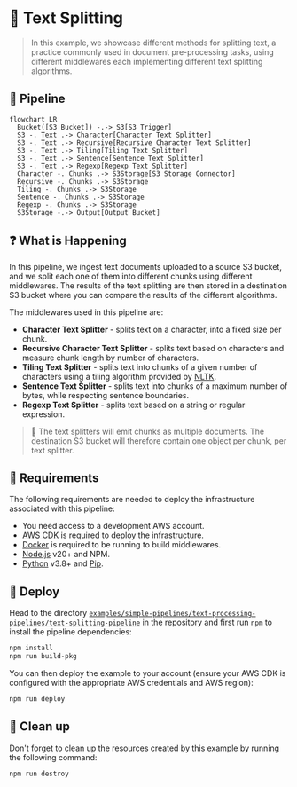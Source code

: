 # :page_facing_up: Text Splitting

> In this example, we showcase different methods for splitting text, a practice commonly used in document pre-processing tasks, using different middlewares each implementing different text splitting algorithms.

## :dna: Pipeline

```mermaid
flowchart LR
  Bucket([S3 Bucket]) -.-> S3[S3 Trigger]
  S3 -. Text .-> Character[Character Text Splitter]
  S3 -. Text .-> Recursive[Recursive Character Text Splitter]
  S3 -. Text .-> Tiling[Tiling Text Splitter]
  S3 -. Text .-> Sentence[Sentence Text Splitter]
  S3 -. Text .-> Regexp[Regexp Text Splitter]
  Character -. Chunks .-> S3Storage[S3 Storage Connector]
  Recursive -. Chunks .-> S3Storage
  Tiling -. Chunks .-> S3Storage
  Sentence -. Chunks .-> S3Storage
  Regexp -. Chunks .-> S3Storage
  S3Storage -.-> Output[Output Bucket]
```

## ❓ What is Happening

In this pipeline, we ingest text documents uploaded to a source S3 bucket, and we split each one of them into different chunks using different middlewares. The results of the text splitting are then stored in a destination S3 bucket where you can compare the results of the different algorithms.

The middlewares used in this pipeline are:

- **Character Text Splitter** - splits text on a character, into a fixed size per chunk.
- **Recursive Character Text Splitter** - splits text based on characters and measure chunk length by number of characters.
- **Tiling Text Splitter** - splits text into chunks of a given number of characters using a tiling algorithm provided by [NLTK](https://www.nltk.org/).
- **Sentence Text Splitter** - splits text into chunks of a maximum number of bytes, while respecting sentence boundaries.
- **Regexp Text Splitter** - splits text based on a string or regular expression.

> 💁 The text splitters will emit chunks as multiple documents. The destination S3 bucket will therefore contain one object per chunk, per text splitter.

## 📝 Requirements

The following requirements are needed to deploy the infrastructure associated with this pipeline:

- You need access to a development AWS account.
- [AWS CDK](https://docs.aws.amazon.com/cdk/latest/guide/getting_started.html#getting_started_install) is required to deploy the infrastructure.
- [Docker](https://docs.docker.com/get-docker/) is required to be running to build middlewares.
- [Node.js](https://nodejs.org/en/download/) v20+ and NPM.
- [Python](https://www.python.org/downloads/) v3.8+ and [Pip](https://pip.pypa.io/en/stable/installation/).

## 🚀 Deploy

Head to the directory [`examples/simple-pipelines/text-processing-pipelines/text-splitting-pipeline`](/examples/simple-pipelines/text-processing-pipelines/text-splitting-pipeline) in the repository and first run `npm` to install the pipeline dependencies:

```bash
npm install
npm run build-pkg
```

You can then deploy the example to your account (ensure your AWS CDK is configured with the appropriate AWS credentials and AWS region):

```bash
npm run deploy
```

## 🧹 Clean up

Don't forget to clean up the resources created by this example by running the following command:

```bash
npm run destroy
```
